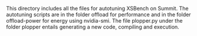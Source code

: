 This directory includes all the files for autotuning XSBench on Summit. The autotuning scripts are in the folder offload for performance and in the folder 
offload-power for energy using nvidia-smi. The file plopper.py under the folder plopper entails generating a new code, compiling and execution.
